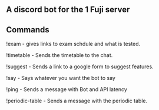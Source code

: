 ## A discord bot for the 1 Fuji server
## Commands
!exam - gives links to exam schdule and what is tested.


!timetable - Sends the timetable to the chat.


!suggest - Sends a link to a google form to suggest features.


!say - Says whatever you want the bot to say


!ping - Sends a message with Bot and API latency


!periodic-table - Sends a message with the periodic table.